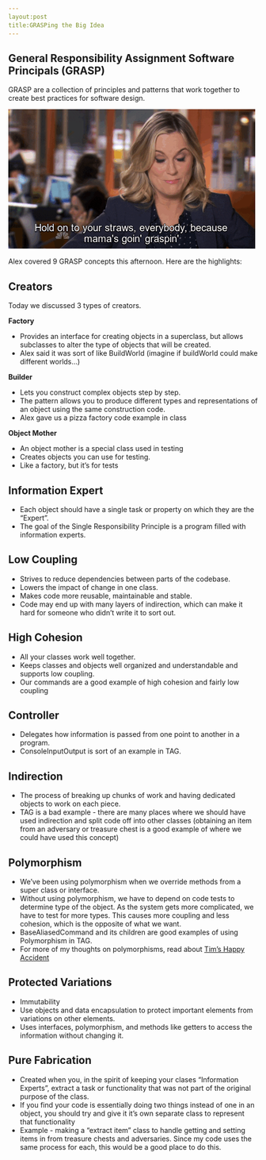 ```yaml
---
layout:post
title:GRASPing the Big Idea
---
```


## **General Responsibility Assignment Software Principals (GRASP)** 

GRASP are a collection of principles and patterns that work together to create best practices for software design.

![](https://raw.githubusercontent.com/retsullivan/retsullivan.github.io/master/images/GRASP.gif)

Alex covered 9 GRASP concepts this afternoon.  Here are the highlights:

## **Creators**

Today we discussed 3 types of creators. 

**Factory** 
* Provides an interface for creating objects in a superclass, but allows subclasses to alter the type of objects that will be created.
* Alex said it was sort of like BuildWorld (imagine if buildWorld could make different worlds...)

**Builder**
* Lets you construct complex objects step by step. 
* The pattern allows you to produce different types and representations of an object using the same construction code.
* Alex gave us a pizza factory code example in class

**Object Mother**
* An object mother is a special class used in testing
* Creates objects you can use for testing.
* Like a factory, but it’s for tests


## **Information Expert**
* Each object should have a single task or property on which they are the “Expert”.
* The goal of the Single Responsibility Principle is a program filled with information experts.


## **Low Coupling**

* Strives to reduce dependencies between parts of the codebase.
* Lowers the impact of change in one class.
* Makes code more reusable, maintainable and stable.
* Code may end up with many layers of indirection, which can make it hard for someone who didn’t write it to sort out.


## **High Cohesion**

* All your classes work well together.
* Keeps classes and objects well organized and understandable and supports low coupling.
* Our commands are a good example of high cohesion and fairly low coupling


## **Controller**

* Delegates how information is passed from one point to another in a program.
* ConsoleInputOutput is sort of an example in TAG.


## **Indirection**

* The process of breaking up chunks of work and having dedicated objects to work on each piece.
* TAG is a bad example - there are many places where we should have used indirection and split code off into other classes (obtaining an item from an adversary or treasure chest is a good example of where we could have used this concept)


## **Polymorphism**

* We’ve been using polymorphism when we override methods from a super class or interface. 
* Without using polymorphism, we have to depend on code tests to determine type of the object. As the system gets more complicated, we have to test for more types. This causes more coupling and less cohesion, which is the opposite of what we want.  
* BaseAliasedCommand and its children are good examples of using Polymorphism in TAG.  
* For more of my thoughts on polymorphisms, read about <a href="https://retsullivan.github.io/Tim's-Happy-Accident-a-Primer-on-Equality-in-Polymorphisms-on-Parent-and-Child-Classes/" target="_blank">Tim’s Happy Accident</a>


## **Protected Variations**

* Immutability
* Use objects and data encapsulation to protect important elements from variations on other elements.
* Uses interfaces, polymorphism, and methods like getters to access the information without changing it.


## **Pure Fabrication**

* Created when you, in the spirit of keeping your clases “Information Experts”, extract a task or functionality that was not part of the original purpose of the class. 
* If you find your code is essentially doing two things instead of one in an object, you should try and give it it’s own separate class to represent that functionality
* Example - making a “extract item” class to handle getting and setting items in from treasure chests and adversaries. Since my code uses the same process for each, this would be a good place to do this.
